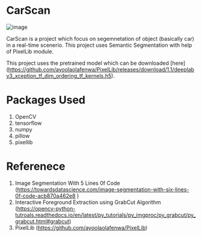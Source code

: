 # CarScan

![image](https://user-images.githubusercontent.com/81238186/115953272-0e1c7700-a508-11eb-918f-af8e53fb2f2f.png)

CarScan is a project which focus on segemnetation of object (basically car) in a real-time scenerio. This project uses Semantic Segmentation with help of PixelLib module. 

This project uses the pretrained model which can be downloaded [here] (https://github.com/ayoolaolafenwa/PixelLib/releases/download/1.1/deeplabv3_xception_tf_dim_ordering_tf_kernels.h5).

# Packages Used
1. OpenCV
2. tensorflow
3. numpy
4. pillow
5. pixellib

# Referenece 

1. Image Segmentation With 5 Lines 0f Code (https://towardsdatascience.com/image-segmentation-with-six-lines-0f-code-acb870a462e8 )
2. Interactive Foreground Extraction using GrabCut Algorithm (https://opencv-python-tutroals.readthedocs.io/en/latest/py_tutorials/py_imgproc/py_grabcut/py_grabcut.html#grabcut)
3. PixelLib (https://github.com/ayoolaolafenwa/PixelLib)
